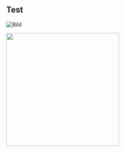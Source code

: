 ## Test

![Bild](./images/Anonymous-gis-computer.png)

<img src="./images/Anonymous-gis-computer.png" width="300" />
